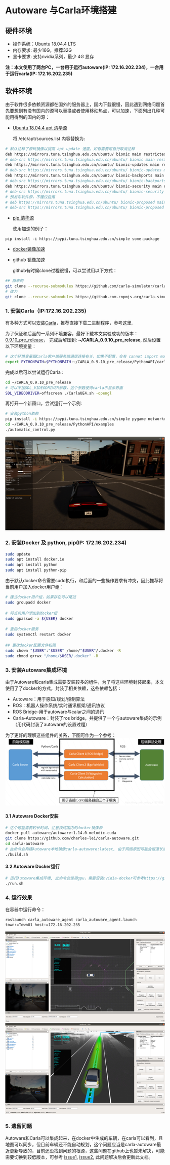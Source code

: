 # Autoware 与Carla环境搭建
## 硬件环境
* 操作系统：Ubuntu 18.04.4 LTS
* 内存要求: 最少16G，推荐32G
* 显卡要求: 支持nvidia系列，最少 4G 显存

**注：本文使用了两台PC，一台用于运行autoware(IP: 172.16.202.234)，一台用于运行carla(IP: 172.16.202.235)**

## 软件环境
由于软件很多依赖资源都在国外的服务器上，国内下载很慢，因此遇到网络问题首先要想到有没有国内的源可以替换或者使用移动热点，可以加速，下面列出几种可能用得到的国内的源：

* [Ubuntu 18.04.4 apt 清华源](https://mirror.tuna.tsinghua.edu.cn/help/ubuntu/)

	将 /etc/apt/sources.list 内容替换为:
``` bash
# 默认注释了源码镜像以提高 apt update 速度，如有需要可自行取消注释
deb https://mirrors.tuna.tsinghua.edu.cn/ubuntu/ bionic main restricted universe multiverse
# deb-src https://mirrors.tuna.tsinghua.edu.cn/ubuntu/ bionic main restricted universe multiverse
deb https://mirrors.tuna.tsinghua.edu.cn/ubuntu/ bionic-updates main restricted universe multiverse
# deb-src https://mirrors.tuna.tsinghua.edu.cn/ubuntu/ bionic-updates main restricted universe multiverse
deb https://mirrors.tuna.tsinghua.edu.cn/ubuntu/ bionic-backports main restricted universe multiverse
# deb-src https://mirrors.tuna.tsinghua.edu.cn/ubuntu/ bionic-backports main restricted universe multiverse
deb https://mirrors.tuna.tsinghua.edu.cn/ubuntu/ bionic-security main restricted universe multiverse
# deb-src https://mirrors.tuna.tsinghua.edu.cn/ubuntu/ bionic-security main restricted universe multiverse
# 预发布软件源，不建议启用
# deb https://mirrors.tuna.tsinghua.edu.cn/ubuntu/ bionic-proposed main restricted universe multiverse
# deb-src https://mirrors.tuna.tsinghua.edu.cn/ubuntu/ bionic-proposed main restricted universe multiverse
```

* [pip 清华源](https://mirrors.tuna.tsinghua.edu.cn/help/pypi/)
	
	使用加速的例子：
```
pip install -i https://pypi.tuna.tsinghua.edu.cn/simple some-package
```	

* [docker镜像加速](https://www.runoob.com/docker/docker-mirror-acceleration.html)
* github 镜像加速

	github有时候clone过程很慢，可以尝试用以下方式：
```bash
## 原来的
git clone --recurse-submodules https://github.com/carla-simulator/carla-autoware
# 改为
git clone --recurse-submodules https://github.com.cnpmjs.org/carla-simulator/carla-autoware
```

### 1. 安装Carla（IP:172.16.202.235)
有多种方式可以[安装Carla](https://carla.readthedocs.io/en/latest/build_linux/#requirements)，推荐直接下载二进制程序，参考[这里](https://github.com/carla-simulator/carla/blob/master/Docs/download.md).

为了保证和后面的一系列环境兼容，最好下载本文实验成功的版本：[0.9.10_pre_release](https://carla-releases.s3.eu-west-3.amazonaws.com/Linux/CARLA_0.9.10-Pre_Ubuntu18.tar.gz)， 完成后解压到: **~/CARLA_0.9.10_pre_release**, 然后设置以下环境变量：

```bash
# 这个环境变量跟Carla客户端服务端通信连接有关，如果不配置，会有 cannot import module 'Carla' 之类的错误
export PYTHONPATH=$PYTHONPATH:~/CARLA_0.9.10_pre_release/PythonAPI/carla/dist/carla-0.9.10-py2.7-linux-x86_64.eggz:~/CARLA_0.9.10_pre_release/PythonAPI/carla/
```
完成以后可以尝试运行Carla：
```bash
cd ~/CARLA_0.9.10_pre_release
# 可以不加SDL_VIDEODRIVER参数，这个参数使得carla不显示界面
SDL_VIDEODRIVER=offscreen ./CarlaUE4.sh -opengl

```
再打开一个新窗口，尝试运行一个示例:
```bash
# 安装python依赖
pip install -i https://pypi.tuna.tsinghua.edu.cn/simple pygame networkx
cd ~/CARLA_0.9.10_pre_release/PythonAPI/examples
./automatic_control.py

```
![avatar](./carla.png)


### 2. 安装Docker 及 python, pip(IP: 172.16.202.234)

``` bash
sudo update
sudo apt install docker.io
sudo apt install python
sudo apt install python-pip

```

由于默认docker命令需要sudo执行，和后面的一些操作要求有冲突，因此推荐将当前用户加入docker用户组：

``` bash
# 建立docker用户组，如果存在可以略过
sudo groupadd docker

# 将当前用户添加到docker组
sudo gpasswd -a ${USER} docker

# 重启docker服务
sudo systemctl restart docker

## 更改docker配置文件权限
sudo chown "$USER":"$USER" /home/"$USER"/.docker -R
sudo chmod g+rwx "/home/$USER/.docker" -R
```

### 3. 安装Autoware集成环境

由于Autoware和carla集成需要安装较多的组件，为了将这些环境封装起来，本文使用了了docker的方式，封装了相关依赖，这些依赖包括：

* Autoware：用于感知/规划/控制算法
* ROS：机器人操作系统/实时通讯框架/通讯协议
* ROS Bridge-用于autoware与calar之间的通讯
* Carla-Autoware：封装了ros bridge，并提供了一个与autoware集成的示例（用代码封装了autoware的设置过程）

为了更好的理解这些组件的关系，下图可作为一个参考：
![avatar](./carla_autoware.png)

#### 3.1 Autoware Docker安装

``` bash
# 这个可能需要较长时间，注意换成国内的docker镜像源
docker pull autoware/autoware:1.14.0-melodic-cuda
git clone https://github.com/charles-lei/carla-autoware.git
cd carla-autoware
# 此命令会构建Autoware本地镜像carla-autoware:latest, 由于网络原因可能会很漫长或者容易失败，因此建议参考carla-autoware/Dockerfile 文件自行构建
./build.sh
```

#### 3.2 Autoware Docker运行
```bash
# 运行Autoware集成环境, 此命令会使用gpu，需要安装nvidia-docker可参考https://github.com/NVIDIA/nvidia-docker
./run.sh
```

### 4. 运行效果
在容器中运行命令：
```
roslaunch carla_autoware_agent carla_autoware_agent.launch town:=Town01 host:=172.16.202.235
```
![avatar](./autoware1.png)
![avatar](./autoware2.png)

### 5. 遗留问题
Autoware和Carla可以集成起来，在docker中生成的车辆，在carla可以看到，且地图可以同步，但目前车辆还不能自动规划，这个问题应当是carla-autoware最近更新导致的，目前还没找到问题的根源，这些问题在github上也暂未解决，可能需要切换到较低版本，可参考 [issue1](https://github.com/carla-simulator/carla-autoware/issues/88), [issue2](https://github.com/carla-simulator/carla-autoware/issues/84), 此问题解决后会更新此文档。

